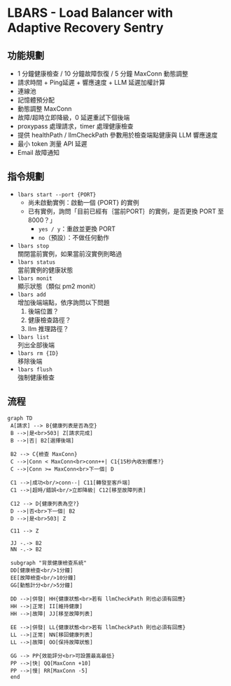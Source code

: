 # LBARS - Load Balancer with Adaptive Recovery Sentry

## 功能規劃
- 1 分鐘健康檢查 / 10 分鐘故障恢復 / 5 分鐘 MaxConn 動態調整
- 請求時間 + Ping延遲 + 響應速度 + LLM 延遲加權計算
- 連線池
- 記憶體預分配
- 動態調整 MaxConn
- 故障/超時立即降級，0 延遲重試下個後端
- proxypass 處理請求，timer 處理健康檢查
- 提供 healthPath / llmCheckPath 參數用於檢查端點健康與 LLM 響應速度
- 最小 token 測量 API 延遲
- Email 故障通知

## 指令規劃
- `lbars start --port {PORT}`<br>
    - 尚未啟動實例：啟動一個 {PORT} 的實例
    - 已有實例，詢問「目前已經有｛當前PORT｝的實例，是否更換 PORT 至 8000？」
        - `yes / y`：重啟並更換 PORT
        - `no`（預設）：不做任何動作
- `lbars stop`<br>
    關閉當前實例，如果當前沒實例則略過
- `lbars status`<br>
    當前實例的健康狀態
- `lbars monit`<br>
    顯示狀態（類似 pm2 monit）
- `lbars add`<br>
    增加後端端點，依序詢問以下問題
    1. 後端位置？
    2. 健康檢查路徑？
    3. llm 推理路徑？
- `lbars list`<br>
    列出全部後端
- `lbars rm {ID}`<br>
    移除後端
- `lbars flush`<br>
    強制健康檢查

## 流程
```mermaid
graph TD
 A[請求] --> B{健康列表是否為空}
 B -->|是<br>503| Z[請求完成]
 B -->|否| B2[選擇後端]
 
 B2 --> C{檢查 MaxConn}
 C -->|Conn < MaxConn<br>conn++| C1{15秒內收到響應?}
 C -->|Conn >= MaxConn<br>下一個| D
 
 C1 -->|成功<br/>conn--| C11[轉發至客戶端]
 C1 -->|超時/錯誤<br/>立即降級| C12[移至故障列表]
 
 C12 --> D{健康列表為空?}
 D -->|否<br>下一個| B2
 D -->|是<br>503| Z
 
 C11 --> Z
 
 JJ -.-> B2
 NN -.-> B2
 
 subgraph "背景健康檢查系統"
 DD[健康檢查<br/>1分鐘]
 EE[故障檢查<br/>10分鐘]
 GG[動態計分<br/>5分鐘]
 
 DD -->|併發| HH{健康狀態<br>若有 llmCheckPath 則也必須有回應}
 HH -->|正常| II[維持健康]
 HH -->|故障| JJ[移至故障列表]
 
 EE -->|併發| LL{健康狀態<br>若有 llmCheckPath 則也必須有回應}
 LL -->|正常| NN[移回健康列表]
 LL -->|故障| OO[保持故障狀態]
 
 GG --> PP{效能評分<br>可設置最高最低}
 PP -->|快| QQ[MaxConn +10]
 PP -->|慢| RR[MaxConn -5]
 end
```
